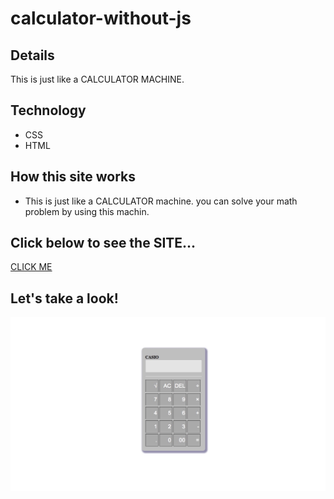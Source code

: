 # calculator-without-js
## Details 
This is just like a  CALCULATOR MACHINE.


## Technology
+  CSS
+  HTML

## How this site works
* This is just like a CALCULATOR machine. you can solve your math problem by using this machin.


## Click below to see the SITE...
[CLICK ME](https://shahinuralambhuiyan.github.io/calculator-without-js/)

## Let's take a look!
![alt text](image/calculator-site-img.jpg)

